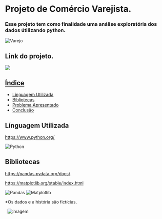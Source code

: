 
# Projeto de Comércio Varejista.     
### Esse projeto tem como finalidade uma análise exploratória dos dados útilizando python.

![Varejo](https://cdlpalmas.com.br/thumbnails.aspx?c=8e673c5f-8ede-4bd4-b87f-bbf697729fb2&w=800&h=700)


## Link do projeto.
<div align="left">  
<a href="https://github.com/felipefagion/Projetos/blob/main/projeto.ipynb" target="_blank"><img src="https://img.shields.io/badge/Go-00ADD8?style=for-the-badge&logo=go&logoColor=white"</a>

## Índice
- <a href="#linguaguagem">Línguagem Utilizada</a>
- <a href="#bibliotecas">Bibliotecas</a>
- <a href="#problema">Problema Apresentado</a>
- <a href="#conclusão">Conclusão<a>


## Línguagem Utilizada   
https://www.python.org/

![Python](https://img.shields.io/badge/Python-3776AB?style=for-the-badge&logo=python&logoColor=white)

## Bibliotecas 
https://pandas.pydata.org/docs/

https://matplotlib.org/stable/index.html

![Pandas](https://camo.githubusercontent.com/05cab52d05663cecbe47a23ca71075ba81b9080dd50561d0f76eb46e902cfef8/68747470733a2f2f696d672e736869656c64732e696f2f62616467652f70616e6461732d2532333135303435382e7376673f7374796c653d666f722d7468652d6261646765266c6f676f3d70616e646173266c6f676f436f6c6f723d7768697465)
![Matplotlib](https://camo.githubusercontent.com/9e175adcb5e76a230ffd53ed1e78034277d31171b77358865b2be148d0b523d3/68747470733a2f2f696d672e736869656c64732e696f2f62616467652f4d6174706c6f746c69622d2532336666666666662e7376673f7374796c653d666f722d7468652d6261646765266c6f676f3d4d6174706c6f746c6962266c6f676f436f6c6f723d626c61636b) 



*Os dados e a história são fictícias.

&nbsp;
![imagem](https://betalabs.com.br/wp-content/uploads/2023/02/inteligencia-artificial-e-commerce.png)
